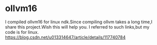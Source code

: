 # ollvm16
I compiled ollvm16 for linux ndk.Since compiling ollvm takes a long time,I share this project.Wish this will help you.
I referred to such links,but my code is for linux.
https://blog.csdn.net/u013314647/article/details/117740784
